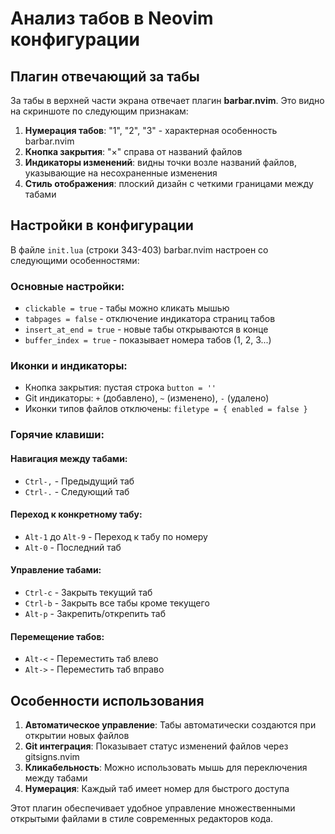 # Анализ табов в Neovim конфигурации

## Плагин отвечающий за табы

За табы в верхней части экрана отвечает плагин **barbar.nvim**. Это видно на скриншоте по следующим признакам:

1. **Нумерация табов**: "1", "2", "3" - характерная особенность barbar.nvim
2. **Кнопка закрытия**: "×" справа от названий файлов
3. **Индикаторы изменений**: видны точки возле названий файлов, указывающие на несохраненные изменения
4. **Стиль отображения**: плоский дизайн с четкими границами между табами

## Настройки в конфигурации

В файле `init.lua` (строки 343-403) barbar.nvim настроен со следующими особенностями:

### Основные настройки:
- `clickable = true` - табы можно кликать мышью
- `tabpages = false` - отключение индикатора страниц табов
- `insert_at_end = true` - новые табы открываются в конце
- `buffer_index = true` - показывает номера табов (1, 2, 3...)

### Иконки и индикаторы:
- Кнопка закрытия: пустая строка `button = ''`
- Git индикаторы: `+` (добавлено), `~` (изменено), `-` (удалено)
- Иконки типов файлов отключены: `filetype = { enabled = false }`

### Горячие клавиши:

#### Навигация между табами:
- `Ctrl-,` - Предыдущий таб
- `Ctrl-.` - Следующий таб

#### Переход к конкретному табу:
- `Alt-1` до `Alt-9` - Переход к табу по номеру
- `Alt-0` - Последний таб

#### Управление табами:
- `Ctrl-c` - Закрыть текущий таб
- `Ctrl-b` - Закрыть все табы кроме текущего
- `Alt-p` - Закрепить/открепить таб

#### Перемещение табов:
- `Alt-<` - Переместить таб влево
- `Alt->` - Переместить таб вправо

## Особенности использования

1. **Автоматическое управление**: Табы автоматически создаются при открытии новых файлов
2. **Git интеграция**: Показывает статус изменений файлов через gitsigns.nvim
3. **Кликабельность**: Можно использовать мышь для переключения между табами
4. **Нумерация**: Каждый таб имеет номер для быстрого доступа

Этот плагин обеспечивает удобное управление множественными открытыми файлами в стиле современных редакторов кода.